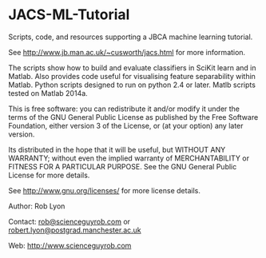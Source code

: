 # JACS-ML-Tutorial
Scripts, code, and resources supporting a JBCA machine learning tutorial.

See http://www.jb.man.ac.uk/~cusworth/jacs.html for more information.

The scripts show how to build and evaluate classifiers in SciKit learn and in Matlab.
Also provides code useful for visualising feature separability within Matlab. Python 
scripts designed to run on python 2.4 or later. Matlb scripts tested on Matlab 2014a.

This is free software: you can redistribute it and/or modify
it under the terms of the GNU General Public License as published by
the Free Software Foundation, either version 3 of the License, or
(at your option) any later version.

Its distributed in the hope that it will be useful,
but WITHOUT ANY WARRANTY; without even the implied warranty of
MERCHANTABILITY or FITNESS FOR A PARTICULAR PURPOSE.  See the
GNU General Public License for more details.

See <http://www.gnu.org/licenses/> for more license details.

Author:       Rob Lyon
 
Contact:    rob@scienceguyrob.com or robert.lyon@postgrad.manchester.ac.uk

Web:        http://www.scienceguyrob.com